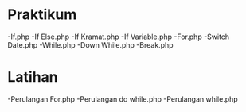 # Praktikum
-If.php
-If Else.php
-If Kramat.php
-If Variable.php
-For.php
-Switch Date.php
-While.php
-Down While.php
-Break.php
# Latihan
-Perulangan For.php
-Perulangan do while.php
-Perulangan while.php